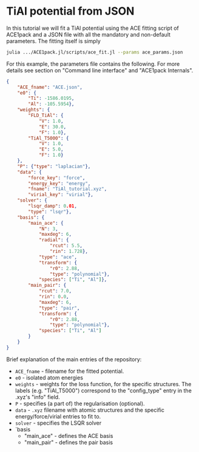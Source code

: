 # TiAl potential from JSON

In this tutorial we will fit a TiAl potential using the ACE fitting script of ACE1pack and a JSON file with all the mandatory and non-default parameters. The fitting itself is simply

```bash
julia .../ACE1pack.jl/scripts/ace_fit.jl --params ace_params.json
```

For this example, the parameters file contains the following. For more details see section on "Command line interface" and "ACE1pack Internals". 

```json
{
    "ACE_fname": "ACE.json",
    "e0": {
        "Ti": -1586.0195,
        "Al": -105.5954},
    "weights": {
        "FLD_TiAl": {
            "V": 1.0,
            "E": 30.0,
            "F": 1.0},
        "TiAl_T5000": {
            "V": 1.0,
            "E": 5.0,
            "F": 1.0}
    },
    "P": {"type": "laplacian"},
    "data": {
        "force_key": "force",
        "energy_key": "energy",
        "fname": "TiAl_tutorial.xyz",
        "virial_key": "virial"},
    "solver": {
        "lsqr_damp": 0.01,
        "type": "lsqr"},
    "basis": {
        "main_ace": {
            "N": 3,
            "maxdeg": 6,
            "radial": {
                "rcut": 5.5,
                "rin": 1.728},
            "type": "ace",
            "transform": {
                "r0": 2.88,
                "type": "polynomial"},
            "species": ["Ti", "Al"]},
        "main_pair": {
            "rcut": 7.0,
            "rin": 0.0,
            "maxdeg": 6,
            "type": "pair",
            "transform": {
                "r0": 2.88,
                "type": "polynomial"},
            "species": ["Ti", "Al"]
        }
    }
}
```

Brief explanation of the main entries of the repository:

* `ACE_fname` - filename for the fitted potential. 
* `e0` - isolated atom energies
* `weights` - weights for the loss function, for the specific structures. The labels (e.g. "TiAl_T5000") correspond to the "config_type" entry in the .xyz's "info" field. 
* `P` - specifies (a part of) the regularisation (optional).  
* `data` - `.xyz` filename with atomic structures and the specific energy/force/virial entries to fit to. 
* `solver` - specifies the LSQR solver
* `basis 
   - "main_ace" - defines the ACE basis
   - "main_pair" - defines the pair basis